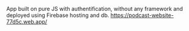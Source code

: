 App built on pure JS with authentification, without any framework and deployed using Firebase hosting and db.
https://podcast-website-77d5c.web.app/
